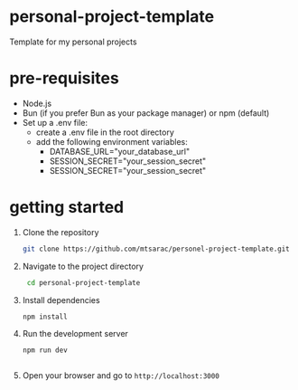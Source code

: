 # personal-project-template

Template for my personal projects

# pre-requisites
- Node.js
- Bun (if you prefer Bun as your package manager) or npm (default)
- Set up a .env file:
    - create a .env file in the root directory
    - add the following environment variables:
        - DATABASE_URL="your_database_url"
        - SESSION_SECRET="your_session_secret"
        - SESSION_SECRET="your_session_secret"

# getting started
1. Clone the repository
   ```bash
   git clone https://github.com/mtsarac/personel-project-template.git
    ```
2. Navigate to the project directory
   ```bash
    cd personal-project-template
3. Install dependencies
   ```bash
   npm install
   ```
4. Run the development server
   ```bash
   npm run dev
   ```
     ```
5. Open your browser and go to `http://localhost:3000`

